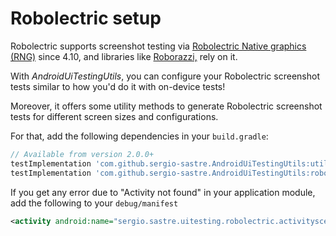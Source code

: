 # Robolectric setup

Robolectric supports screenshot testing via [Robolectric Native graphics (RNG)](https://github.com/robolectric/robolectric/releases/tag/robolectric-4.10) since 4.10, and libraries like [Roborazzi,](https://github.com/takahirom/roborazzi) rely on it.

With _AndroidUiTestingUtils_, you can configure your Robolectric screenshot tests similar to how you'd do it with on-device tests!&#x20;

Moreover, it offers some utility methods to generate Robolectric screenshot tests for different screen sizes and configurations.

For that, add the following dependencies in your `build.gradle`:

```groovy
// Available from version 2.0.0+
testImplementation 'com.github.sergio-sastre.AndroidUiTestingUtils:utils:<version>'
testImplementation 'com.github.sergio-sastre.AndroidUiTestingUtils:robolectric:<version>'
```

If you get any error due to "Activity not found" in your application module, add the following to your `debug/manifest`

```xml
<activity android:name="sergio.sastre.uitesting.robolectric.activityscenario.RobolectricActivityScenarioConfigurator$SnapshotConfiguredActivity"/>
```
